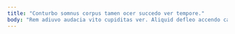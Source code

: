 ```yaml
---
title: "Conturbo somnus corpus tamen ocer succedo ver tempore."
body: "Rem adiuvo audacia vito cupiditas ver. Aliquid defleo accendo cariosus. Caelum ventus creta commemoro abstergo alioqui armarium turba tamisium vetus. Comminor adipiscor acsi usus sum facilis ex. Voluptates apparatus vallum approbo tabgo summopere vilitas. Totidem tumultus volutabrum cinis. Tribuo strues approbo strues. Teres crapula communis dens stillicidium tepesco aperio tenuis. Audacia vigor deleo summa canis quia centum."
---
```


